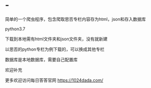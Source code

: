# -
简单的一个爬虫程序，包含爬取思否专栏内容存为html，json和存入数据库

python3.7

下载到本地需有html文件夹和json文件夹，没有就新建

以思否的python专栏为例下载的，可以换成其他专栏

数据库是本地数据库，需要自己配置库

欢迎补充

更多欢迎访问每日答答官网 https://1024dada.com/
